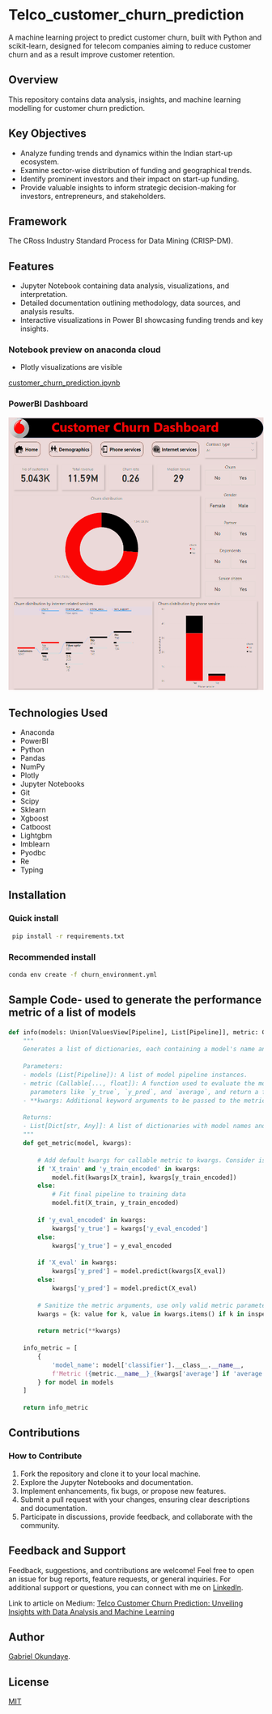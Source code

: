 # Telco_customer_churn_prediction

A machine learning project to predict customer churn, built with Python and scikit-learn, designed for telecom companies aiming to reduce customer churn and as a result improve customer retention.

## Overview

This repository contains data analysis, insights, and machine learning modelling for customer churn prediction.

## Key Objectives

- Analyze funding trends and dynamics within the Indian start-up ecosystem.
- Examine sector-wise distribution of funding and geographical trends.
- Identify prominent investors and their impact on start-up funding.
- Provide valuable insights to inform strategic decision-making for investors, entrepreneurs, and stakeholders.

## Framework

The CRoss Industry Standard Process for Data Mining (CRISP-DM).

## Features

- Jupyter Notebook containing data analysis, visualizations, and interpretation.
- Detailed documentation outlining methodology, data sources, and analysis results.
- Interactive visualizations in Power BI showcasing funding trends and key insights.

### Notebook preview on anaconda cloud

- Plotly visualizations are visible

[customer_churn_prediction.ipynb](https://anaconda.cloud/share/notebooks/a796062d-e372-42f9-9575-9c19b2bf266e/preview)

### PowerBI Dashboard

![Dashboard](/screenshots/dashboard.png)

## Technologies Used

- Anaconda
- PowerBI
- Python
- Pandas
- NumPy
- Plotly
- Jupyter Notebooks
- Git
- Scipy
- Sklearn
- Xgboost
- Catboost
- Lightgbm
- Imblearn
- Pyodbc
- Re
- Typing

## Installation

### Quick install

```bash
 pip install -r requirements.txt
```

### Recommended install

```bash
conda env create -f churn_environment.yml
```

## Sample Code- used to generate the performance metric of a list of models

```python
def info(models: Union[ValuesView[Pipeline], List[Pipeline]], metric: Callable[..., float], **kwargs) -> List[Dict[str, Any]]:
    """
    Generates a list of dictionaries, each containing a model's name and a specified performance metric.

    Parameters:
    - models (List[Pipeline]): A list of model pipeline instances.
    - metric (Callable[..., float]): A function used to evaluate the model's performance. Expected to accept
      parameters like `y_true`, `y_pred`, and `average`, and return a float.
    - **kwargs: Additional keyword arguments to be passed to the metric function or any other function calls inside `info`. Can pass

    Returns:
    - List[Dict[str, Any]]: A list of dictionaries with model names and their evaluated metrics.
    """
    def get_metric(model, kwargs):
         
        # Add default kwargs for callable metric to kwargs. Consider is they are present in kwargs
        if 'X_train' and 'y_train_encoded' in kwargs:
            model.fit(kwargs[X_train], kwargs[y_train_encoded])
        else:
            # Fit final pipeline to training data            
            model.fit(X_train, y_train_encoded)
        
        if 'y_eval_encoded' in kwargs:
            kwargs['y_true'] = kwargs['y_eval_encoded']
        else:
            kwargs['y_true'] = y_eval_encoded
            
        if 'X_eval' in kwargs:
            kwargs['y_pred'] = model.predict(kwargs[X_eval])
        else:
            kwargs['y_pred'] = model.predict(X_eval)   
        
        # Sanitize the metric arguments, use only valid metric parameters
        kwargs = {k: value for k, value in kwargs.items() if k in inspect.signature(metric).parameters.keys()}
        
        return metric(**kwargs)    
    
    info_metric = [
        {
            'model_name': model['classifier'].__class__.__name__,
            f'Metric ({metric.__name__}_{kwargs['average'] if 'average' in kwargs else ''})': get_metric(model, kwargs),
        } for model in models
    ]

    return info_metric


```

## Contributions

### How to Contribute

1. Fork the repository and clone it to your local machine.
2. Explore the Jupyter Notebooks and documentation.
3. Implement enhancements, fix bugs, or propose new features.
4. Submit a pull request with your changes, ensuring clear descriptions and documentation.
5. Participate in discussions, provide feedback, and collaborate with the community.

## Feedback and Support

Feedback, suggestions, and contributions are welcome! Feel free to open an issue for bug reports, feature requests, or general inquiries. For additional support or questions, you can connect with me on [LinkedIn](https://www.linkedin.com/in/dr-gabriel-okundaye).

Link to article on Medium: [Telco Customer Churn Prediction: Unveiling Insights with Data Analysis and Machine Learning](https://medium.com/@gabriel007okuns/telco-customer-churn-prediction-unveiling-insights-with-data-analysis-and-machine-learning-9347a69b2dfe)

## Author

[Gabriel Okundaye](https://www.linkedin.com/in/dr-gabriel-okundaye).

## License

[MIT](/LICENSE)
